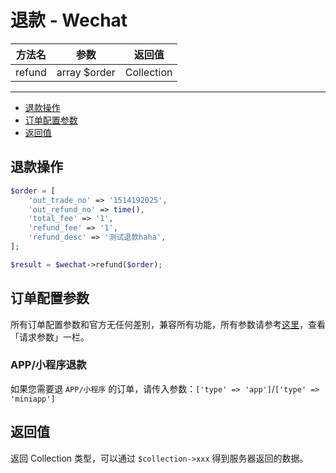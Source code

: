 # 退款 - Wechat

| 方法名 | 参数 | 返回值 |
| :---: | :---: | :---: |
| refund | array $order | Collection |

---

- [退款操作](#退款操作)
- [订单配置参数](#订单配置参数)
- [返回值](#返回值)

<a name="退款操作"></a>

## 退款操作

```PHP
$order = [
    'out_trade_no' => '1514192025',
    'out_refund_no' => time(),
    'total_fee' => '1',
    'refund_fee' => '1',
    'refund_desc' => '测试退款haha',
];

$result = $wechat->refund($order);
```

<a name="订单配置参数"></a>

## 订单配置参数

所有订单配置参数和官方无任何差别，兼容所有功能，所有参数请参考[这里](https://pay.weixin.qq.com/wiki/doc/api/jsapi.php?chapter=9_4)，查看「请求参数」一栏。

### APP/小程序退款

如果您需要退 `APP/小程序` 的订单，请传入参数：`['type' => 'app']`/`['type' => 'miniapp']`


<a name="返回值"></a>

## 返回值

返回 Collection 类型，可以通过 `$collection->xxx` 得到服务器返回的数据。
